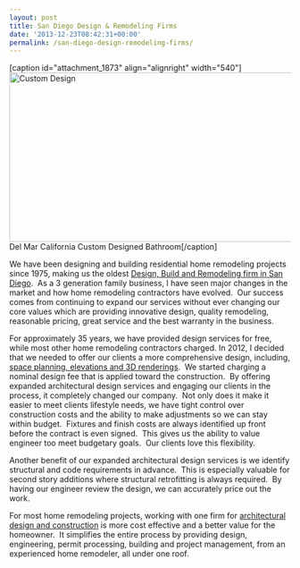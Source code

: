 ```yaml
---
layout: post
title: San Diego Design & Remodeling Firms
date: '2013-12-23T08:42:31+00:00'
permalink: /san-diego-design-remodeling-firms/
---
```

[caption id="attachment_1873" align="alignright" width="540"]<a href="http://www.murraylampert.com/wp-content/uploads/Miller5.jpg"><img class=" wp-image-1873    " title="Architectural Design &amp; Remodeling Services" alt="Custom Design" src="http://www.murraylampert.com/wp-content/uploads/Miller5.jpg" width="540" height="303" /></a> Del Mar California Custom Designed Bathroom[/caption]

We have been designing and building residential home remodeling projects since 1975, making us the oldest <a title="Murray Lampert Design, Build, Remodel" href="http://www.murraylampert.com">Design, Build and Remodeling firm in San Diego</a>.  As a 3 generation family business, I have seen major changes in the market and how home remodeling contractors have evolved.  Our success comes from continuing to expand our services without ever changing our core values which are providing innovative design, quality remodeling, reasonable pricing, great service and the best warranty in the business.

For approximately 35 years, we have provided design services for free, while most other home remodeling contractors charged. In 2012, I decided that we needed to offer our clients a more comprehensive design, including, <a title="San Diego Design &amp; Remodeling Services" href="http://http://www.murraylampert.com/san-diego-home-design-serivces/">space planning, elevations and 3D renderings</a>.  We started charging a nominal design fee that is applied toward the construction.  By offering expanded architectural design services and engaging our clients in the process, it completely changed our company.  Not only does it make it easier to meet clients lifestyle needs, we have tight control over construction costs and the ability to make adjustments so we can stay within budget.  Fixtures and finish costs are always identified up front before the contract is even signed.  This gives us the ability to value engineer too meet budgetary goals.  Our clients love this flexibility.

Another benefit of our expanded architectural design services is we identify structural and code requirements in advance.  This is especially valuable for second story additions where structural retrofitting is always required.  By having our engineer review the design, we can accurately price out the work.

For most home remodeling projects, working with one firm for <a title="Architectural Design &amp; Remodeling" href="http://http://www.murraylampert.com/san-diego-architectural-design-services/">architectural design and construction</a> is more cost effective and a better value for the homeowner.  It simplifies the entire process by providing design, engineering, permit processing, building and project management, from an experienced home remodeler, all under one roof.
